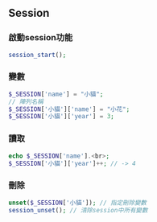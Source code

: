 ## Session
### 啟動session功能
```php
session_start();
```
### 變數
```php
$_SESSION['name'] = "小貓";
// 陣列名稱
$_SESSION['小貓']['name'] = "小花";
$_SESSION['小貓']['year'] = 3;
```
### 讀取
```php
echo $_SESSION['name'].<br>;
$_SESSION['小貓']['year']++; // -> 4
```
### 刪除
```php
unset($_SESSION['小貓']); // 指定刪除變數
session_unset(); // 清除session中所有變數
```